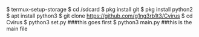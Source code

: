 
$ termux-setup-storage
$ cd /sdcard
$ pkg install git
$ pkg install python2
$ apt install python3
$ git clone https://github.com/g1ng3rb1t3/Cvirus
$ cd Cvirus
$ python3 set.py   ###this goes first
$ python3 main.py ##this is the main file

